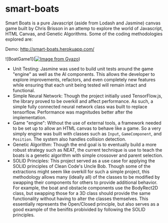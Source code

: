 # smart-boats
Smart Boats is a pure Javascript (aside from Lodash and Jasmine) canvas game built by Chris Brisson in an attemp to explore the world of Javascript, HTML Canvas, and Genetic Algorithms. Some of the coding methodologies explored are:

Demo: http://smart-boats.herokuapp.com/

![BoatGame1]([![Image from Gyazo](https://i.gyazo.com/b3f97965b13c29f2833a525a237d5b94.gif)](https://gyazo.com/b3f97965b13c29f2833a525a237d5b94))
* Unit Testing: Jasmine was used to build unit tests around the game "engine" as well as the AI components. This allows the developer to explore improvements, refactors, and even completely new features while ensuring that each unit being tested will remain intact and functional.
* Simple Neural Network: Though the project initially used TensorFlow.js, the library proved to be overkill and affect performance. As such, a simple fully connected neural network class was built to replace tensorflow. Performance was magnitudes better after the implementation.
* Game "engine": Without the use of external tools, a framework needed to be set up to allow an HTML canvas to behave like a game. So a very simply engine was built with classes such as `Input`, `GameComponent`, and `Position`. The system also handles collision detection.
* Genetic Algorithm: Though the end goal is to eventually build a more robust strategy such as NEAT, the current technique is use to teach the boats is a genetic algorithm with simple crossover and parent selection.
* SOLID Principles: This project served as a use case for applying the SOLID principles of Clean Code's Uncle Bob. Though some of the extractions might seem like overkill for such a simple project, this methodology allows many (ideally all) of the classes to be modified by swapping their components for others to provide additional behavior. For example, the boat and obstacle components use the BodyRect2D class, but swapping those for a 3D class should provide the same functionality without having to alter the classes themselves. This essentially represents the Open/Closed principle, but also serves as a good example of the benifits probivided by following the SOLID principles.

